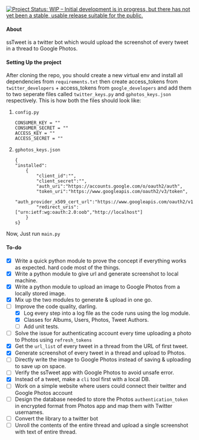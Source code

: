 [![Project Status: WIP – Initial development is in progress, but there has not yet been a stable, usable release suitable for the public.](https://www.repostatus.org/badges/latest/wip.svg)](https://www.repostatus.org/#wip)

#### About
ssTweet is a twitter bot which would upload the screenshot of every tweet in a thread to Google Photos.

#### Setting Up the project
After cloning the repo, you should create a new virtual env and install all dependencies from `requirements.txt` then create access_tokens from `twitter_developers` + access_tokens from `google_developers` and add them to two seperate files called `twitter_keys.py` and `gphotos_keys.json` respectively. This is how both the files should look like:
1. `config.py`
    ```
    CONSUMER_KEY = ""
    CONSUMER_SECRET = ""
    ACCESS_KEY = ""
    ACCESS_SECRET = ""
    ```
2. `gphotos_keys.json`
    ```
    {
    "installed":
        {
            "client_id":"",
            "client_secret":"",
            "auth_uri":"https://accounts.google.com/o/oauth2/auth",
            "token_uri":"https://www.googleapis.com/oauth2/v3/token",
            "auth_provider_x509_cert_url":"https://www.googleapis.com/oauth2/v1/certs",
            "redirect_uris":["urn:ietf:wg:oauth:2.0:oob","http://localhost"]
        }
    s}
    ```
Now, Just run `main.py`

#### To-do
- [x] Write a quick python module to prove the concept if everything works as expected. hard code most of the things.
- [x] Write a python module to give url and generate screenshot to local machine.
- [x] Write a python module to upload an image to Google Photos from a locally stored image.
- [x] Mix up the two modules to generate & upload in one go.
- [ ] Improve the code quality, darling.
    - [x] Log every step into a log file as the code runs using the log module.
    - [x] Classes for Albums, Users, Photos, Tweet Authors.
    - [ ] Add unit tests.
- [ ] Solve the issue for authenticating account every time uploading a photo to Photos using `refresh_tokens`
- [x] Get the `url_list` of every tweet in a thread from the URL of first tweet.
- [x] Generate screenshot of every tweet in a thread and upload to Photos.
- [ ] Directly write the image to Google Photos instead of saving & uploading to save up on space.
- [ ] Verify the ssTweet app with Google Photos to avoid unsafe error.
- [x] Instead of a tweet, make a `cli` tool first with a local DB.
- [ ] Work on a simple website where users could connect their twitter and Google Photos account
- [ ] Design the database needed to store the Photos `authentication_token` in encrypted format from Photos app and map them with Twitter usernames.
- [ ] Convert the library to a twitter bot
- [ ] Unroll the contents of the entire thread and upload a single screenshot with text of entire thread.